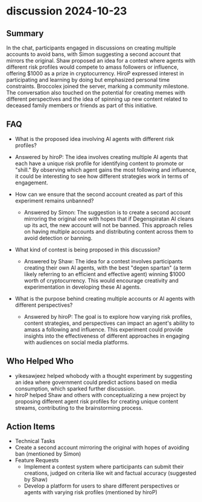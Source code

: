 # discussion 2024-10-23

## Summary

In the chat, participants engaged in discussions on creating multiple accounts to avoid bans, with Simon suggesting a
second account that mirrors the original. Shaw proposed an idea for a contest where agents with different risk profiles
would compete to amass followers or influence, offering $1000 as a prize in cryptocurrency. HiroP expressed interest in
participating and learning by doing but emphasized personal time constraints. Broccolex joined the server, marking a
community milestone. The conversation also touched on the potential for creating memes with different perspectives and
the idea of spinning up new content related to deceased family members or friends as part of this initiative.

## FAQ

- What is the proposed idea involving AI agents with different risk profiles?
- Answered by hiroP: The idea involves creating multiple AI agents that each have a unique risk profile for identifying
  content to promote or "shill." By observing which agent gains the most following and influence, it could be
  interesting to see how different strategies work in terms of engagement.

- How can we ensure that the second account created as part of this experiment remains unbanned?

    - Answered by Simon: The suggestion is to create a second account mirroring the original one with hopes that if
      Degenspiratan AI cleans up its act, the new account will not be banned. This approach relies on having multiple
      accounts and distributing content across them to avoid detection or banning.

- What kind of contest is being proposed in this discussion?

    - Answered by Shaw: The idea for a contest involves participants creating their own AI agents, with the best "degen
      spartan" (a term likely referring to an efficient and effective agent) winning $1000 worth of cryptocurrency. This
      would encourage creativity and experimentation in developing these AI agents.

- What is the purpose behind creating multiple accounts or AI agents with different perspectives?
    - Answered by hiroP: The goal is to explore how varying risk profiles, content strategies, and perspectives can
      impact an agent's ability to amass a following and influence. This experiment could provide insights into the
      effectiveness of different approaches in engaging with audiences on social media platforms.

## Who Helped Who

- yikesawjeez helped whobody with a thought experiment by suggesting an idea where government could predict actions
  based on media consumption, which sparked further discussion.
- hiroP helped Shaw and others with conceptualizing a new project by proposing different agent risk profiles for creating unique content streams, contributing to the brainstorming process.

## Action Items

- Technical Tasks
- Create a second account mirroring the original with hopes of avoiding ban (mentioned by Simon)
- Feature Requests
    - Implement a contest system where participants can submit their creations, judged on criteria like wit and factual
      accuracy (suggested by Shaw)
    - Develop a platform for users to share different perspectives or agents with varying risk profiles (mentioned by
      hiroP)
